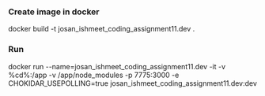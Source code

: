 ### Create image in docker

docker build -t josan_ishmeet_coding_assignment11.dev .

### Run

docker run --name=josan_ishmeet_coding_assignment11.dev -it -v %cd%:/app -v /app/node_modules -p 7775:3000 -e CHOKIDAR_USEPOLLING=true josan_ishmeet_coding_assignment11.dev:dev